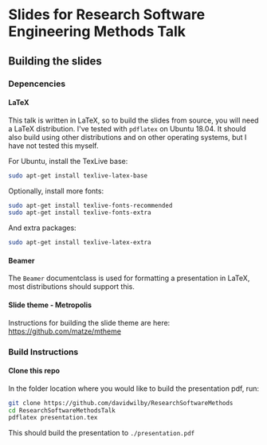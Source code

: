 # Slides for Research Software Engineering Methods Talk

## Building the slides
### Depencencies
#### LaTeX
This talk is written in LaTeX, so to build the slides from source, you will need a LaTeX distribution. I've tested with `pdflatex` on Ubuntu 18.04. It should also build using other distributions and on other operating systems, but I have not tested this myself.

For Ubuntu, install the TexLive base:
```sh
sudo apt-get install texlive-latex-base
```

Optionally, install more fonts:
```sh
sudo apt-get install texlive-fonts-recommended
sudo apt-get install texlive-fonts-extra
```

And extra packages:
```sh
sudo apt-get install texlive-latex-extra
```

#### Beamer
The `Beamer` documentclass is used for formatting a presentation in LaTeX, most distributions should support this.

#### Slide theme - Metropolis
Instructions for building the slide theme are here: https://github.com/matze/mtheme

### Build Instructions
#### Clone this repo
In the folder location where you would like to build the presentation pdf, run:
```sh
git clone https://github.com/davidwilby/ResearchSoftwareMethods
cd ResearchSoftwareMethodsTalk
pdflatex presentation.tex
```
This should build the presentation to `./presentation.pdf`
